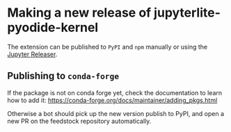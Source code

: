 # Making a new release of jupyterlite-pyodide-kernel

The extension can be published to `PyPI` and `npm` manually or using the [Jupyter Releaser](https://github.com/jupyter-server/jupyter_releaser).

## Publishing to `conda-forge`

If the package is not on conda forge yet, check the documentation to learn how to add it: https://conda-forge.org/docs/maintainer/adding_pkgs.html

Otherwise a bot should pick up the new version publish to PyPI, and open a new PR on the feedstock repository automatically.
